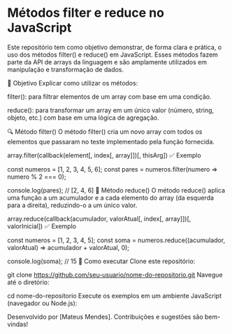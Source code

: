 # Métodos filter e reduce no JavaScript
Este repositório tem como objetivo demonstrar, de forma clara e prática, o uso dos métodos filter() e reduce() em JavaScript. Esses métodos fazem parte da API de arrays da linguagem e são amplamente utilizados em manipulação e transformação de dados.

📌 Objetivo
Explicar como utilizar os métodos:

filter(): para filtrar elementos de um array com base em uma condição.

reduce(): para transformar um array em um único valor (número, string, objeto, etc.) com base em uma lógica de agregação.

🔍 Método filter()
O método filter() cria um novo array com todos os elementos que passaram no teste implementado pela função fornecida.


array.filter(callback(element[, index[, array]])[, thisArg])
✅ Exemplo

const numeros = [1, 2, 3, 4, 5, 6];
const pares = numeros.filter(numero => numero % 2 === 0);

console.log(pares); // [2, 4, 6]
🔄 Método reduce()
O método reduce() aplica uma função a um acumulador e a cada elemento do array (da esquerda para a direita), reduzindo-o a um único valor.

array.reduce(callback(acumulador, valorAtual[, index[, array]])[, valorInicial])
✅ Exemplo

const numeros = [1, 2, 3, 4, 5];
const soma = numeros.reduce((acumulador, valorAtual) => acumulador + valorAtual, 0);

console.log(soma); // 15
🧪 Como executar
Clone este repositório:


git clone https://github.com/seu-usuario/nome-do-repositorio.git
Navegue até o diretório:


cd nome-do-repositorio
Execute os exemplos em um ambiente JavaScript (navegador ou Node.js):





Desenvolvido por [Mateus Mendes].
Contribuições e sugestões são bem-vindas!
